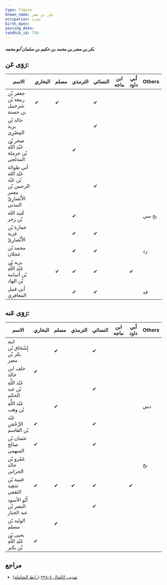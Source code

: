 ```yaml
---
type: figure
known_name: بكر بن مضر
occupation: محدث
birth_date:
passing_date:
tahdhib_id: 756
---
```

##### بكر بن مضر بن محمد بن حكيم بن سلمان أبو محمد

## رَوَى عَن:
| الاسم                                                              | البخاري | مسلم | الترمذي | النسائي | ابن ماجه | أبي داود | Others |
| ------------------------------------------------------------------ | ------- | ---- | ------- | ------- | -------- | -------- | ------ |
| جعفر بْن ربيعة بْن شرحبيل بن حسنة                                  | ✔       | ✔    |         | ✔       |          |          |        |
| خالد بْن يزيد المِصْرِي                                            |         |      |         | ✔       |          |          |        |
| صخر بْن عَبْدِ اللَّهِ بْن حرملة المدلجي                           |         |      | ✔       |         |          |          |        |
| أبي طوالة عَبْد الله بْن عَبْد الرحمن بْن معمر الأَنْصارِيّ المدني |         |      |         | ✔       |          |          |        |
| عُبَيد الله بْن زحر                                                |         |      | ✔       |         |          |          | بخ سي  |
| عمارة بْن غزية الأَنْصارِيّ                                        |         |      | ✔       | ✔       |          |          |        |
| محمد بْن عجلان                                                     |         |      | ✔       | ✔       |          |          | زد     |
| يزيد بْن عَبْدِ اللَّهِ بْن أسامة بْن الهاد                        |         | ✔    | ✔       | ✔       |          | ✔        |        |
| أبي قبيل المعافري                                                  |         |      | ✔       | ✔       |          |          | قد     |
## رَوَى عَنه:
| الاسم                             | البخاري | مسلم | الترمذي | النسائي | ابن ماجه | أبي داود | Others |
| --------------------------------- | ------- | ---- | ------- | ------- | -------- | -------- | ------ |
| ابنه إِسْحَاق بْن بكر بْن مضر     |         | ✔    |         | ✔       |          |          |        |
| خلف ابن خالد                      | ✔       |      |         |         |          |          |        |
| عَبْد اللَّهِ بْن عبد الحكم       |         |      |         | ✔       |          |          |        |
| عَبْد اللَّهِ بْن وهب             |         | ✔    |         |         |          |          | دس     |
| عَبْد الرَّحْمَنِ بْن القاسم      | ✔       |      |         | ✔       |          |          |        |
| عثمان بْن صالح السهمي             | ✔       |      |         | ✔       |          |          |        |
| عَمْرو بْن خالد الحراني           |         |      |         |         |          |          | بخ     |
| قتيبة بْن سَعِيد الثقفي           | ✔       | ✔    | ✔       | ✔       |          | ✔        |        |
| أَبُو الأسود النضر بْن عبد الجبار |         |      |         | ✔       |          |          |        |
| الوليد بْن مسلم                   |         | ✔    |         |         |          |          |        |
| يحيى بْن عَبْدِ اللَّهِ بْن بكير  | ✔       |      |         |         |          |          |        |
## مراجع
- [تهذيب الكمال ٤-٢٢٨](obsidian://open?vault=Tahdhib-al-Kamal&file=Figures/٧٥٦-بكر%20بن%20مضر%20بن%20محمد%20بن%20حكيم%20بن%20سلمان%20أبو%20محمد) ([رابط الشاملة](https://shamela.ws/book/3722/1742))
